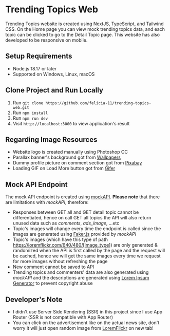# Trending Topics Web
Trending Topics website is created using NextJS, TypeScript, and Tailwind CSS. On the Home page you can view mock trending topics data, and each topic can be clicked to go to the Detail Topic page. This website has also developed to be responsive on mobile.

## Setup Requirements
- Node.js 18.17 or later
- Supported on Windows, Linux, macOS

## Clone Project and Run Locally
1. Run `git clone https://github.com/felicia-11/trending-topics-web.git`
2. Run `npm install`
3. Run `npm run dev`
4. Visit `http://localhost:3000` to view application's result

## Regarding Image Resources
- Website logo is created manually using Photoshop CC
- Parallax banner's background got from [Wallpapers](https://wallpapers.com/wallpapers/vintage-newspaper-0oqyne7rq39k6gzs.html)
- Dummy profile picture on comment section got from [Pixabay](https://pixabay.com/vectors/blank-profile-picture-mystery-man-973460/)
- Loading GIF on Load More button got from [Gifer](https://gifer.com/en/ZKZg)

## Mock API Endpoint
The mock API endpoint is created using [mockAPI](https://mockapi.io). **Please note** that there are limitations with *mockAPI*, therefore:
- Responses between GET all and GET detail topic cannot be differentiated, hence on call GET all topics the API will also return unused data such as *comments*, *ads_image*, ...etc
- Topic's images will change every time the endpoint is called since the images are generated using [Faker.js](https://fakerjs.dev/) provided by *mockAPI*
- Topic's images (which have this type of path https://loremflickr.com/640/480/[image_type]) are only generated & randomized when the API is first called by the page and the request will be cached, hence we will get the same images every time we request for more images without refreshing the page
- New comment cannot be saved to API
- Trending topics and commenters' data are also generated using *mockAPI* and the descriptions are generated using [Lorem Ipsum Generator](https://www.lipsum.com/) to prevent copyright abuse

## Developer's Note
- I didn't use Server Side Rendering (SSR) in this project since I use App Router (SSR is not compatible with App Router)
- You can click on the advertisement like on the actual news site, don't worry it will just open random image from [LoremFlickr](https://loremflickr.com) on new tab!
